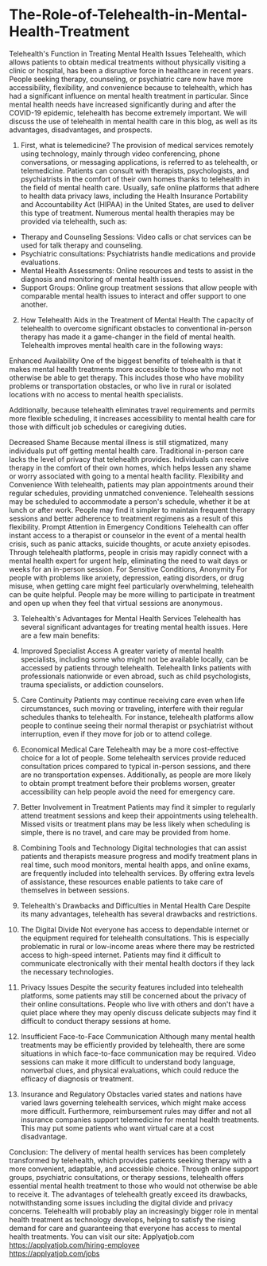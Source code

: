 # The-Role-of-Telehealth-in-Mental-Health-Treatment
Telehealth's Function in Treating Mental Health Issues
Telehealth, which allows patients to obtain medical treatments without physically visiting a clinic or hospital, has been a disruptive force in healthcare in recent years. People seeking therapy, counseling, or psychiatric care now have more accessibility, flexibility, and convenience because to telehealth, which has had a significant influence on mental health treatment in particular. Since mental health needs have increased significantly during and after the COVID-19 epidemic, telehealth has become extremely important. We will discuss the use of telehealth in mental health care in this blog, as well as its advantages, disadvantages, and prospects.

1. First, what is telemedicine?
The provision of medical services remotely using technology, mainly through video conferencing, phone conversations, or messaging applications, is referred to as telehealth, or telemedicine. Patients can consult with therapists, psychologists, and psychiatrists in the comfort of their own homes thanks to telehealth in the field of mental health care. Usually, safe online platforms that adhere to health data privacy laws, including the Health Insurance Portability and Accountability Act (HIPAA) in the United States, are used to deliver this type of treatment. Numerous mental health therapies may be provided via telehealth, such as:

- Therapy and Counseling Sessions: Video calls or chat services can be used for talk therapy and counseling.
- Psychiatric consultations: Psychiatrists handle medications and provide evaluations.
- Mental Health Assessments: Online resources and tests to assist in the diagnosis and monitoring of mental health issues.
- Support Groups: Online group treatment sessions that allow people with comparable mental health issues to interact and offer support to one another.

2. How Telehealth Aids in the Treatment of Mental Health
The capacity of telehealth to overcome significant obstacles to conventional in-person therapy has made it a game-changer in the field of mental health. Telehealth improves mental health care in the following ways:

Enhanced Availability
One of the biggest benefits of telehealth is that it makes mental health treatments more accessible to those who may not otherwise be able to get therapy. This includes those who have mobility problems or transportation obstacles, or who live in rural or isolated locations with no access to mental health specialists.

Additionally, because telehealth eliminates travel requirements and permits more flexible scheduling, it increases accessibility to mental health care for those with difficult job schedules or caregiving duties.

Decreased Shame
Because mental illness is still stigmatized, many individuals put off getting mental health care. Traditional in-person care lacks the level of privacy that telehealth provides. Individuals can receive therapy in the comfort of their own homes, which helps lessen any shame or worry associated with going to a mental health facility.
Flexibility and Convenience
With telehealth, patients may plan appointments around their regular schedules, providing unmatched convenience. Telehealth sessions may be scheduled to accommodate a person's schedule, whether it be at lunch or after work. People may find it simpler to maintain frequent therapy sessions and better adherence to treatment regimens as a result of this flexibility.
Prompt Attention in Emergency Conditions
Telehealth can offer instant access to a therapist or counselor in the event of a mental health crisis, such as panic attacks, suicide thoughts, or acute anxiety episodes. Through telehealth platforms, people in crisis may rapidly connect with a mental health expert for urgent help, eliminating the need to wait days or weeks for an in-person session.
For Sensitive Conditions, Anonymity
For people with problems like anxiety, depression, eating disorders, or drug misuse, when getting care might feel particularly overwhelming, telehealth can be quite helpful. People may be more willing to participate in treatment and open up when they feel that virtual sessions are anonymous.

3. Telehealth's Advantages for Mental Health Services
Telehealth has several significant advantages for treating mental health issues. Here are a few main benefits:

1. Improved Specialist Access
A greater variety of mental health specialists, including some who might not be available locally, can be accessed by patients through telehealth. Telehealth links patients with professionals nationwide or even abroad, such as child psychologists, trauma specialists, or addiction counselors.
2. Care Continuity
Patients may continue receiving care even when life circumstances, such moving or traveling, interfere with their regular schedules thanks to telehealth. For instance, telehealth platforms allow people to continue seeing their normal therapist or psychiatrist without interruption, even if they move for job or to attend college.
3. Economical Medical Care
Telehealth may be a more cost-effective choice for a lot of people. Some telehealth services provide reduced consultation prices compared to typical in-person sessions, and there are no transportation expenses. Additionally, as people are more likely to obtain prompt treatment before their problems worsen, greater accessibility can help people avoid the need for emergency care.
4. Better Involvement in Treatment
Patients may find it simpler to regularly attend treatment sessions and keep their appointments using telehealth. Missed visits or treatment plans may be less likely when scheduling is simple, there is no travel, and care may be provided from home.
5. Combining Tools and Technology
Digital technologies that can assist patients and therapists measure progress and modify treatment plans in real time, such mood monitors, mental health apps, and online exams, are frequently included into telehealth services. By offering extra levels of assistance, these resources enable patients to take care of themselves in between sessions.

4. Telehealth's Drawbacks and Difficulties in Mental Health Care
Despite its many advantages, telehealth has several drawbacks and restrictions.

1. The Digital Divide
Not everyone has access to dependable internet or the equipment required for telehealth consultations. This is especially problematic in rural or low-income areas where there may be restricted access to high-speed internet. Patients may find it difficult to communicate electronically with their mental health doctors if they lack the necessary technologies.
2. Privacy Issues
Despite the security features included into telehealth platforms, some patients may still be concerned about the privacy of their online consultations. People who live with others and don't have a quiet place where they may openly discuss delicate subjects may find it difficult to conduct therapy sessions at home.
3. Insufficient Face-to-Face Communication
Although many mental health treatments may be efficiently provided by telehealth, there are some situations in which face-to-face communication may be required. Video sessions can make it more difficult to understand body language, nonverbal clues, and physical evaluations, which could reduce the efficacy of diagnosis or treatment.
4. Insurance and Regulatory Obstacles
varied states and nations have varied laws governing telehealth services, which might make access more difficult. Furthermore, reimbursement rules may differ and not all insurance companies support telemedicine for mental health treatments. This may put some patients who want virtual care at a cost disadvantage.

Conclusion:
The delivery of mental health services has been completely transformed by telehealth, which provides patients seeking therapy with a more convenient, adaptable, and accessible choice. Through online support groups, psychiatric consultations, or therapy sessions, telehealth offers essential mental health treatment to those who would not otherwise be able to receive it. The advantages of telehealth greatly exceed its drawbacks, notwithstanding some issues including the digital divide and privacy concerns. Telehealth will probably play an increasingly bigger role in mental health treatment as technology develops, helping to satisfy the rising demand for care and guaranteeing that everyone has access to mental health treatments.
You can visit our site: Applyatjob.com<br>
 https://applyatjob.com/hiring-employee<br>
https://applyatjob.com/jobs
